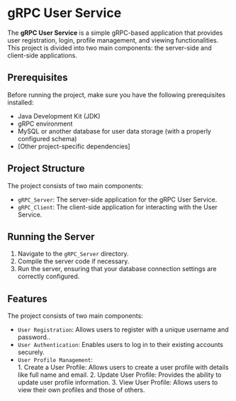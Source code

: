 # gRPC User Service

The **gRPC User Service** is a simple gRPC-based application that provides user registration, login,  profile management, and viewing functionalities. This project is divided into two main components: the server-side and client-side applications.



## Prerequisites

Before running the project, make sure you have the following prerequisites installed:

- Java Development Kit (JDK)
- gRPC environment
- MySQL or another database for user data storage (with a properly configured schema)
- [Other project-specific dependencies]

## Project Structure

The project consists of two main components:

- `gRPC_Server`: The server-side application for the gRPC User Service.
- `gRPC_Client`: The client-side application for interacting with the User Service.

## Running the Server

1. Navigate to the `gRPC_Server` directory.
2. Compile the server code if necessary.
3. Run the server, ensuring that your database connection settings are correctly configured.



## Features

The project consists of two main components:

- `User Registration`: Allows users to register with a unique username and password..
- `User Authentication`:  Enables users to log in to their existing accounts securely.
- `User Profile Management`:  
            1.  Create a User Profile: Allows users to create a user profile    with details like full name and email.
            2. Update User Profile: Provides the ability to update user profile information.
            3. View User Profile: Allows users to view their own profiles and those of others.



